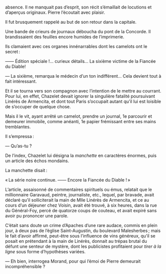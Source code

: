 absence. Il ne manquait pas d’esprit, son récit s’émaillait de locutions et
d’aperçus originaux. Pierre l’écoutait avec plaisir.

Il fut brusquement rappelé au but de son retour dans la capitale.

Une bande de crieurs de journaux déboucha du pont de la Concorde. Il
brandissaient des feuilles encore humides de l’imprimerie.

Ils clamaient avec ces organes innénarrables dont les camelots ont le
secret :

—— Édition spéciale !… curieux détails… La sixième victime de la Fiancée
du Diable!

— La sixième, remarqua le médecin d’un ton indifférent… Cela devient
tout à fait intéressant.

Et il se tourna vers son compagnon avec l’intention de le mettre au courrant.
Pour lui, en effet, Chazelet devait ignorer la singulière fatalité 
poursuivant Linérès de Armencita, et dont tout Paris s’occupait autant qu’il lui est loisible de s’occuper de quelque chose.

Mais il le vit, ayant arrêté un camelot, prendre un journal, 1e parcourir
et demeurer immobile, comme anéanti, 1e papier frémissant entre ses mains
tremblantes.

Il s’empressa :

— Qu’as-tu ?

De l’index, Chazelet lui désigna la _manchette_ en caractères énormes, puis
un article des échos mondains.

La manchette disait :

« La série noire continue. —— Encore la Fiancée du Diable ! »

L’article, assaisonné de commentaires spirituels ou émus, relatait que le
millionnaire Garavaud, peintre, journaliste, etc., lequel, par bravade, avait
déclaré qu’il solliciterait la main de Mlle Linérès de Armencita, et ce au
cours d’un déjeuner chez Voisin, avait été trouvé, à six heures, dans la rue
du Général-Foy, percé de quatorze coups de couteau, et avait expiré sans 
avoir pu prononcer une parole.

C’était sans doute un crime d’Apaches d’une rare audace, commis en plein
jour, à deux pas de l’église Saint-Augustin, du boulevard Malesherbes ; mais
le fait d’avoir affirmé, peut-être sous l’influence de vins généreux, qu’il se
posait en prétendant à la main de Linérès, donnait au trépas brutal du
défunt une senteur de mystère, dont les publicistes profitaient pour _tirer
à la ligne_ sous forme d’hypothèses variées.

— Eh bien, interrogea Morand, pour qui l’émoi de Pierre demeurait 
incompréhensible ?
